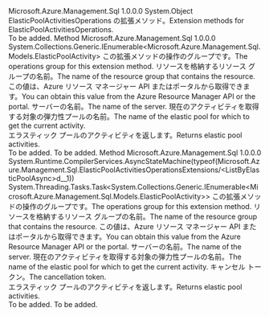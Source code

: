 <Type Name="ElasticPoolActivitiesOperationsExtensions" FullName="Microsoft.Azure.Management.Sql.ElasticPoolActivitiesOperationsExtensions">
  <TypeSignature Language="C#" Value="public static class ElasticPoolActivitiesOperationsExtensions" />
  <TypeSignature Language="ILAsm" Value=".class public auto ansi abstract sealed beforefieldinit ElasticPoolActivitiesOperationsExtensions extends System.Object" />
  <TypeSignature Language="DocId" Value="T:Microsoft.Azure.Management.Sql.ElasticPoolActivitiesOperationsExtensions" />
  <TypeSignature Language="VB.NET" Value="Public Module ElasticPoolActivitiesOperationsExtensions" />
  <TypeSignature Language="F#" Value="type ElasticPoolActivitiesOperationsExtensions = class" />
  <AssemblyInfo>
    <AssemblyName>Microsoft.Azure.Management.Sql</AssemblyName>
    <AssemblyVersion>1.0.0.0</AssemblyVersion>
  </AssemblyInfo>
  <Base>
    <BaseTypeName>System.Object</BaseTypeName>
  </Base>
  <Interfaces />
  <Docs>
    <summary>
            <span data-ttu-id="a2e16-101">ElasticPoolActivitiesOperations の拡張メソッド。</span><span class="sxs-lookup"><span data-stu-id="a2e16-101">Extension methods for ElasticPoolActivitiesOperations.</span></span>
            </summary>
    <remarks>To be added.</remarks>
  </Docs>
  <Members>
    <Member MemberName="ListByElasticPool">
      <MemberSignature Language="C#" Value="public static System.Collections.Generic.IEnumerable&lt;Microsoft.Azure.Management.Sql.Models.ElasticPoolActivity&gt; ListByElasticPool (this Microsoft.Azure.Management.Sql.IElasticPoolActivitiesOperations operations, string resourceGroupName, string serverName, string elasticPoolName);" />
      <MemberSignature Language="ILAsm" Value=".method public static hidebysig class System.Collections.Generic.IEnumerable`1&lt;class Microsoft.Azure.Management.Sql.Models.ElasticPoolActivity&gt; ListByElasticPool(class Microsoft.Azure.Management.Sql.IElasticPoolActivitiesOperations operations, string resourceGroupName, string serverName, string elasticPoolName) cil managed" />
      <MemberSignature Language="DocId" Value="M:Microsoft.Azure.Management.Sql.ElasticPoolActivitiesOperationsExtensions.ListByElasticPool(Microsoft.Azure.Management.Sql.IElasticPoolActivitiesOperations,System.String,System.String,System.String)" />
      <MemberSignature Language="VB.NET" Value="&lt;Extension()&gt;&#xA;Public Function ListByElasticPool (operations As IElasticPoolActivitiesOperations, resourceGroupName As String, serverName As String, elasticPoolName As String) As IEnumerable(Of ElasticPoolActivity)" />
      <MemberSignature Language="F#" Value="static member ListByElasticPool : Microsoft.Azure.Management.Sql.IElasticPoolActivitiesOperations * string * string * string -&gt; seq&lt;Microsoft.Azure.Management.Sql.Models.ElasticPoolActivity&gt;" Usage="Microsoft.Azure.Management.Sql.ElasticPoolActivitiesOperationsExtensions.ListByElasticPool (operations, resourceGroupName, serverName, elasticPoolName)" />
      <MemberType>Method</MemberType>
      <AssemblyInfo>
        <AssemblyName>Microsoft.Azure.Management.Sql</AssemblyName>
        <AssemblyVersion>1.0.0.0</AssemblyVersion>
      </AssemblyInfo>
      <ReturnValue>
        <ReturnType>System.Collections.Generic.IEnumerable&lt;Microsoft.Azure.Management.Sql.Models.ElasticPoolActivity&gt;</ReturnType>
      </ReturnValue>
      <Parameters>
        <Parameter Name="operations" Type="Microsoft.Azure.Management.Sql.IElasticPoolActivitiesOperations" RefType="this" />
        <Parameter Name="resourceGroupName" Type="System.String" />
        <Parameter Name="serverName" Type="System.String" />
        <Parameter Name="elasticPoolName" Type="System.String" />
      </Parameters>
      <Docs>
        <param name="operations">
            <span data-ttu-id="a2e16-102">この拡張メソッドの操作のグループです。</span><span class="sxs-lookup"><span data-stu-id="a2e16-102">The operations group for this extension method.</span></span>
            </param>
        <param name="resourceGroupName">
            <span data-ttu-id="a2e16-103">リソースを格納するリソース グループの名前。</span><span class="sxs-lookup"><span data-stu-id="a2e16-103">The name of the resource group that contains the resource.</span></span> <span data-ttu-id="a2e16-104">この値は、Azure リソース マネージャー API またはポータルから取得できます。</span><span class="sxs-lookup"><span data-stu-id="a2e16-104">You can obtain this value from the Azure Resource Manager API or the portal.</span></span>
            </param>
        <param name="serverName">
            <span data-ttu-id="a2e16-105">サーバーの名前。</span><span class="sxs-lookup"><span data-stu-id="a2e16-105">The name of the server.</span></span>
            </param>
        <param name="elasticPoolName">
            <span data-ttu-id="a2e16-106">現在のアクティビティを取得する対象の弾力性プールの名前。</span><span class="sxs-lookup"><span data-stu-id="a2e16-106">The name of the elastic pool for which to get the current activity.</span></span>
            </param>
        <summary>
            <span data-ttu-id="a2e16-107">エラスティック プールのアクティビティを返します。</span><span class="sxs-lookup"><span data-stu-id="a2e16-107">Returns elastic pool activities.</span></span>
            </summary>
        <returns>To be added.</returns>
        <remarks>To be added.</remarks>
      </Docs>
    </Member>
    <Member MemberName="ListByElasticPoolAsync">
      <MemberSignature Language="C#" Value="public static System.Threading.Tasks.Task&lt;System.Collections.Generic.IEnumerable&lt;Microsoft.Azure.Management.Sql.Models.ElasticPoolActivity&gt;&gt; ListByElasticPoolAsync (this Microsoft.Azure.Management.Sql.IElasticPoolActivitiesOperations operations, string resourceGroupName, string serverName, string elasticPoolName, System.Threading.CancellationToken cancellationToken = null);" />
      <MemberSignature Language="ILAsm" Value=".method public static hidebysig class System.Threading.Tasks.Task`1&lt;class System.Collections.Generic.IEnumerable`1&lt;class Microsoft.Azure.Management.Sql.Models.ElasticPoolActivity&gt;&gt; ListByElasticPoolAsync(class Microsoft.Azure.Management.Sql.IElasticPoolActivitiesOperations operations, string resourceGroupName, string serverName, string elasticPoolName, valuetype System.Threading.CancellationToken cancellationToken) cil managed" />
      <MemberSignature Language="DocId" Value="M:Microsoft.Azure.Management.Sql.ElasticPoolActivitiesOperationsExtensions.ListByElasticPoolAsync(Microsoft.Azure.Management.Sql.IElasticPoolActivitiesOperations,System.String,System.String,System.String,System.Threading.CancellationToken)" />
      <MemberSignature Language="F#" Value="static member ListByElasticPoolAsync : Microsoft.Azure.Management.Sql.IElasticPoolActivitiesOperations * string * string * string * System.Threading.CancellationToken -&gt; System.Threading.Tasks.Task&lt;seq&lt;Microsoft.Azure.Management.Sql.Models.ElasticPoolActivity&gt;&gt;" Usage="Microsoft.Azure.Management.Sql.ElasticPoolActivitiesOperationsExtensions.ListByElasticPoolAsync (operations, resourceGroupName, serverName, elasticPoolName, cancellationToken)" />
      <MemberType>Method</MemberType>
      <AssemblyInfo>
        <AssemblyName>Microsoft.Azure.Management.Sql</AssemblyName>
        <AssemblyVersion>1.0.0.0</AssemblyVersion>
      </AssemblyInfo>
      <Attributes>
        <Attribute>
          <AttributeName>System.Runtime.CompilerServices.AsyncStateMachine(typeof(Microsoft.Azure.Management.Sql.ElasticPoolActivitiesOperationsExtensions/&lt;ListByElasticPoolAsync&gt;d__1))</AttributeName>
        </Attribute>
      </Attributes>
      <ReturnValue>
        <ReturnType>System.Threading.Tasks.Task&lt;System.Collections.Generic.IEnumerable&lt;Microsoft.Azure.Management.Sql.Models.ElasticPoolActivity&gt;&gt;</ReturnType>
      </ReturnValue>
      <Parameters>
        <Parameter Name="operations" Type="Microsoft.Azure.Management.Sql.IElasticPoolActivitiesOperations" RefType="this" />
        <Parameter Name="resourceGroupName" Type="System.String" />
        <Parameter Name="serverName" Type="System.String" />
        <Parameter Name="elasticPoolName" Type="System.String" />
        <Parameter Name="cancellationToken" Type="System.Threading.CancellationToken" />
      </Parameters>
      <Docs>
        <param name="operations">
            <span data-ttu-id="a2e16-108">この拡張メソッドの操作のグループです。</span><span class="sxs-lookup"><span data-stu-id="a2e16-108">The operations group for this extension method.</span></span>
            </param>
        <param name="resourceGroupName">
            <span data-ttu-id="a2e16-109">リソースを格納するリソース グループの名前。</span><span class="sxs-lookup"><span data-stu-id="a2e16-109">The name of the resource group that contains the resource.</span></span> <span data-ttu-id="a2e16-110">この値は、Azure リソース マネージャー API またはポータルから取得できます。</span><span class="sxs-lookup"><span data-stu-id="a2e16-110">You can obtain this value from the Azure Resource Manager API or the portal.</span></span>
            </param>
        <param name="serverName">
            <span data-ttu-id="a2e16-111">サーバーの名前。</span><span class="sxs-lookup"><span data-stu-id="a2e16-111">The name of the server.</span></span>
            </param>
        <param name="elasticPoolName">
            <span data-ttu-id="a2e16-112">現在のアクティビティを取得する対象の弾力性プールの名前。</span><span class="sxs-lookup"><span data-stu-id="a2e16-112">The name of the elastic pool for which to get the current activity.</span></span>
            </param>
        <param name="cancellationToken">
            <span data-ttu-id="a2e16-113">キャンセル トークン。</span><span class="sxs-lookup"><span data-stu-id="a2e16-113">The cancellation token.</span></span>
            </param>
        <summary>
            <span data-ttu-id="a2e16-114">エラスティック プールのアクティビティを返します。</span><span class="sxs-lookup"><span data-stu-id="a2e16-114">Returns elastic pool activities.</span></span>
            </summary>
        <returns>To be added.</returns>
        <remarks>To be added.</remarks>
      </Docs>
    </Member>
  </Members>
</Type>